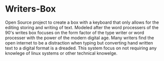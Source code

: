 # Writers-Box
Open Source project to create a box with a keyboard that only allows for the editing storing and writing of text.
Modeled after the word processers of the 90's writes box focuses on the form factor of the type writer or word processer with the power of the modern digital age. Many writers find the open internet to be a distraction when typing but converting hand written text to a digital format is a dreaded. This system focus on not requiring any knowlege of linux systems or other technical knowelge.
